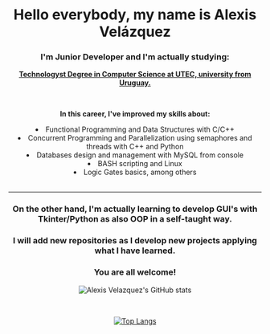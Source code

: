 <body>
<div align = "center">
  <h1> Hello everybody, my name is Alexis Velázquez </h1> 

  <h3> I'm Junior Developer and I'm actually studying: </h3>

  **<a href="https://utec.edu.uy/en/education/undergraduate-study/technologist-degree-in-computer-science/"> 
     Technologyst Degree in Computer Science at UTEC, university from Uruguay. </a>**

  <br>
  
  **In this career, I've improved my skills about:**   
  <li> Functional Programming and Data Structures with C/C++ </li>
  <li> Concurrent Programming and Parallelization using semaphores and threads with C++ and Python </li>
  <li> Databases design and management with MySQL from console </li>
  <li> BASH scripting and Linux </li>
  <li> Logic Gates basics, among others </li>
</div>

<br>

____

<div align = "center">
  
 ### On the other hand, I'm actually learning to develop GUI's with Tkinter/Python as also OOP in a self-taught way.
  
 ### I will add new repositories as I develop new projects applying what I have learned.
  
 <h3> You are all welcome! </h3>


![Alexis Velazquez's GitHub stats](https://github-readme-stats.vercel.app/api?username=AVelazquez97&hide=contribs,prs&theme=merko&show_icons=true)
 
<br> 
 
[![Top Langs](https://github-readme-stats.vercel.app/api/top-langs/?username=AVelazquez97&layout=compact&theme=merko)](https://github.com/AVelazquez97/github-readme-stats)
  
</div>
</body>

